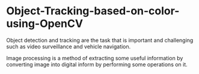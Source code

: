 # Object-Tracking-based-on-color-using-OpenCV

Object detection and tracking are the task that is important and challenging such as video surveillance and vehicle navigation.

Image processing is a method of extracting some useful information by converting image into digital inform by performing some operations on it. 
